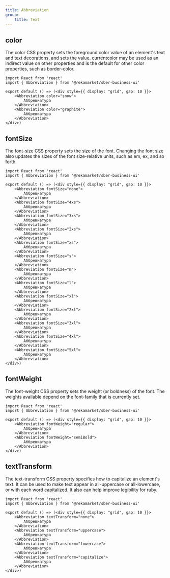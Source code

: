 ```yaml
---
title: Abbreviation
group:
	title: Text
---
```



## color
The color CSS property sets the foreground color value of an element's text and text decorations, and sets the <currentcolor> value. currentcolor may be used as an indirect value on other properties and is the default for other color properties, such as border-color.

```tsx
import React from 'react'
import { Abbreviation } from '@rekamarket/sber-business-ui'

export default () => (<div style={{ display: "grid", gap: 10 }}>
	<Abbreviation color="snow">
		Аббревиатура
	</Abbreviation>
	<Abbreviation color="graphite">
		Аббревиатура
	</Abbreviation>
</div>)
```

## fontSize
The font-size CSS property sets the size of the font. Changing the font size also updates the sizes of the font size-relative <length> units, such as em, ex, and so forth.

```tsx
import React from 'react'
import { Abbreviation } from '@rekamarket/sber-business-ui'

export default () => (<div style={{ display: "grid", gap: 10 }}>
	<Abbreviation fontSize="none">
		Аббревиатура
	</Abbreviation>
	<Abbreviation fontSize="4xs">
		Аббревиатура
	</Abbreviation>
	<Abbreviation fontSize="3xs">
		Аббревиатура
	</Abbreviation>
	<Abbreviation fontSize="2xs">
		Аббревиатура
	</Abbreviation>
	<Abbreviation fontSize="xs">
		Аббревиатура
	</Abbreviation>
	<Abbreviation fontSize="s">
		Аббревиатура
	</Abbreviation>
	<Abbreviation fontSize="m">
		Аббревиатура
	</Abbreviation>
	<Abbreviation fontSize="l">
		Аббревиатура
	</Abbreviation>
	<Abbreviation fontSize="xl">
		Аббревиатура
	</Abbreviation>
	<Abbreviation fontSize="2xl">
		Аббревиатура
	</Abbreviation>
	<Abbreviation fontSize="3xl">
		Аббревиатура
	</Abbreviation>
	<Abbreviation fontSize="4xl">
		Аббревиатура
	</Abbreviation>
	<Abbreviation fontSize="5xl">
		Аббревиатура
	</Abbreviation>
</div>)
```

## fontWeight
The font-weight CSS property sets the weight (or boldness) of the font. The weights available depend on the font-family that is currently set.

```tsx
import React from 'react'
import { Abbreviation } from '@rekamarket/sber-business-ui'

export default () => (<div style={{ display: "grid", gap: 10 }}>
	<Abbreviation fontWeight="regular">
		Аббревиатура
	</Abbreviation>
	<Abbreviation fontWeight="semiBold">
		Аббревиатура
	</Abbreviation>
</div>)
```

## textTransform
The text-transform CSS property specifies how to capitalize an element's text. It can be used to make text appear in all-uppercase or all-lowercase, or with each word capitalized. It also can help improve legibility for ruby.

```tsx
import React from 'react'
import { Abbreviation } from '@rekamarket/sber-business-ui'

export default () => (<div style={{ display: "grid", gap: 10 }}>
	<Abbreviation textTransform="none">
		Аббревиатура
	</Abbreviation>
	<Abbreviation textTransform="uppercase">
		Аббревиатура
	</Abbreviation>
	<Abbreviation textTransform="lowercase">
		Аббревиатура
	</Abbreviation>
	<Abbreviation textTransform="capitalize">
		Аббревиатура
	</Abbreviation>
</div>)
```
